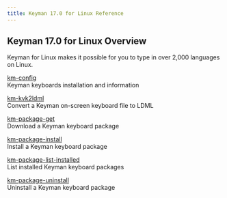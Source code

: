 ```yaml
---
title: Keyman 17.0 for Linux Reference
---
```


## Keyman 17.0 for Linux Overview

Keyman for Linux makes it possible for you to type in over 2,000 languages on Linux.

[km-config](km-config) <br>
Keyman keyboards installation and information

[km-kvk2ldml](km-kvk2ldml) <br>
Convert a Keyman on-screen keyboard file to LDML

[km-package-get](km-package-get) <br>
Download a Keyman keyboard package

[km-package-install](km-package-install) <br>
Install a Keyman keyboard package

[km-package-list-installed](km-package-list-installed) <br>
List installed Keyman keyboard packages

[km-package-uninstall](km-package-uninstall) <br>
Uninstall a Keyman keyboard package

